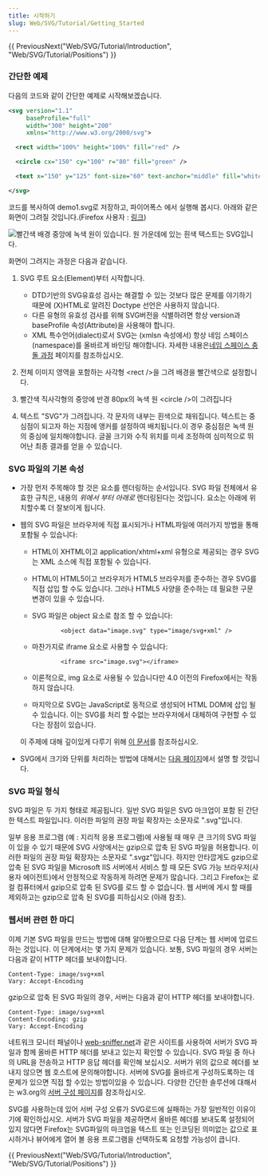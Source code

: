 ```yaml
---
title: 시작하기
slug: Web/SVG/Tutorial/Getting_Started
---
```


{{ PreviousNext("Web/SVG/Tutorial/Introduction", "Web/SVG/Tutorial/Positions") }}

### 간단한 예제

다음의 코드와 같이 간단한 예제로 시작해보겠습니다.

```xml
<svg version="1.1"
     baseProfile="full"
     width="300" height="200"
     xmlns="http://www.w3.org/2000/svg">

  <rect width="100%" height="100%" fill="red" />

  <circle cx="150" cy="100" r="80" fill="green" />

  <text x="150" y="125" font-size="60" text-anchor="middle" fill="white">SVG</text>

</svg>
```

코드를 복사하여 demo1.svg로 저장하고, 파이어폭스 에서 실행해 봅시다. 아래와 같은 화면이 그려질 것입니다.(Firefox 사용자 : [링크](https://media.prod.mdn.mozit.cloud/attachments/2012/07/09/3075/89b1e0a26e8421e19f907e0522b188bd/svgdemo1.xml))

![빨간색 배경 중앙에 녹색 원이 있습니다. 원 가운데에 있는 흰색 텍스트는 SVG입니다.](svgdemo1.png)

화면이 그려지는 과정은 다음과 같습니다.

1. SVG 루트 요소(Element)부터 시작합니다.

    - DTD기반의 SVG유효성 검사는 해결할 수 있는 것보다 많은 문제를 야기하기 때문에 (X)HTML로 알려진 Doctype 선언은 사용하지 않습니다.
    - 다른 유형의 유효성 검사를 위해 SVG버전을 식별하려면 항상 version과 baseProfile 속성(Attribute)을 사용해야 합니다.
    - XML 특수언어(dialect)로서 SVG는 (xmlsn 속성에서) 항상 네임 스페이스(namespace)를 올바르게 바인딩 해야합니다. 자세한 내용은[네임 스페이스 충돌 과정](/ko/docs/Web/SVG/Namespaces_Crash_Course) 페이지를 참조하십시오.

2. 전체 이미지 영역을 포함하는 사각형 \<rect />을 그려 배경을 빨간색으로 설정합니다.
3. 빨간색 직사각형의 중앙에 반경 80px의 녹색 원 \<circle />이 그려집니다
4. 텍스트 "SVG"가 그려집니다. 각 문자의 내부는 흰색으로 채워집니다. 텍스트는 중심점이 되고자 하는 지점에 앵커를 설정하여 배치됩니다.이 경우 중심점은 녹색 원의 중심에 일치해야합니다. 글꼴 크기와 수직 위치를 미세 조정하여 심미적으로 뛰어난 최종 결과를 얻을 수 있습니다.

### SVG 파일의 기본 속성

- 가장 먼저 주목해야 할 것은 요소를 렌더링하는 순서입니다. SVG 파일 전체에서 유효한 규칙은, 내용의 _위에서 부터 아래로_ 렌더링된다는 것입니다. 요소는 아래에 위치할수록 더 잘보이게 됩니다.
- 웹의 SVG 파일은 브라우저에 직접 표시되거나 HTML파일에 여러가지 방법을 통해 포함될 수 있습니다:

  - HTML이 XHTML이고 application/xhtml+xml 유형으로 제공되는 경우 SVG는 XML 소스에 직접 포함될 수 있습니다.
  - HTML이 HTML5이고 브라우저가 HTML5 브라우저를 준수하는 경우 SVG를 직접 삽입 할 수도 있습니다. 그러나 HTML5 사양을 준수하는 데 필요한 구문 변경이 있을 수 있습니다.
  - SVG 파일은 object 요소로 참조 할 수 있습니다:

    ```
            <object data="image.svg" type="image/svg+xml" />
    ```

  - 마찬가지로 iframe 요소로 사용할 수 있습니다:

    ```
            <iframe src="image.svg"></iframe>
    ```

  - 이론적으로, img 요소로 사용될 수 있습니다만 4.0 이전의 Firefox에서는 작동하지 않습니다.
  - 마지막으로 SVG는 JavaScript로 동적으로 생성되어 HTML DOM에 삽입 될 수 있습니다. 이는 SVG를 처리 할 수없는 브라우저에서 대체하여 구현할 수 있다는 장점이 있습니다.

  이 주제에 대해 깊이있게 다루기 위해 [이 문서](/ko/docs/Web/SVG/Tutorial/SVG_In_HTML_Introduction)를 참조하십시오.

- SVG에서 크기와 단위를 처리하는 방법에 대해서는 [다음 페이지](/ko/docs/Web/SVG/Tutorial/Positions)에서 설명 할 것입니다.

### SVG 파일 형식

SVG 파일은 두 가지 형태로 제공됩니다. 일반 SVG 파일은 SVG 마크업이 포함 된 간단한 텍스트 파일입니다. 이러한 파일의 권장 파일 확장자는 소문자로 ".svg"입니다.

일부 응용 프로그램 (예 : 지리적 응용 프로그램)에 사용될 때 매우 큰 크기의 SVG 파일이 있을 수 있기 때문에 SVG 사양에서는 gzip으로 압축 된 SVG 파일을 허용합니다. 이러한 파일의 권장 파일 확장자는 소문자로 ".svgz"입니다. 하지만 안타깝게도 gzip으로 압축 된 SVG 파일을 Microsoft IIS 서버에서 서비스 할 때 모든 SVG 가능 브라우저(사용자 에이전트)에서 안정적으로 작동하게 하려면 문제가 많습니다. 그리고 Firefox는 로컬 컴퓨터에서 gzip으로 압축 된 SVG를 로드 할 수 없습니다. 웹 서버에 게시 할 때를 제외하고는 gzip으로 압축 된 SVG를 피하십시오 (아래 참조).

### 웹서버 관련 한 마디

이제 기본 SVG 파일을 만드는 방법에 대해 알아봤으므로 다음 단계는 웹 서버에 업로드하는 것입니다. 이 단계에서는 몇 가지 문제가 있습니다. 보통, SVG 파일의 경우 서버는 다음과 같이 HTTP 헤더를 보내야합니다.

```
Content-Type: image/svg+xml
Vary: Accept-Encoding
```

gzip으로 압축 된 SVG 파일의 경우, 서버는 다음과 같이 HTTP 헤더를 보내야합니다.

```
Content-Type: image/svg+xml
Content-Encoding: gzip
Vary: Accept-Encoding
```

네트워크 모니터 패널이나 [web-sniffer.net](http://web-sniffer.net/)과 같은 사이트를 사용하여 서버가 SVG 파일과 함께 올바른 HTTP 헤더를 보내고 있는지 확인할 수 있습니다. SVG 파일 중 하나의 URL을 전송하고 HTTP 응답 헤더를 확인해 보십시오. 서버가 위의 값으로 헤더를 보내지 않으면 웹 호스트에 문의해야합니다. 서버에 SVG를 올바르게 구성하도록하는 데 문제가 있으면 직접 할 수있는 방법이있을 수 있습니다. 다양한 간단한 솔루션에 대해서는 w3.org의 [서버 구성 페이지](https://www.w3.org/services/svg-server/)를 참조하십시오.

SVG를 사용하는데 있어 서버 구성 오류가 SVG로드에 실패하는 가장 일반적인 이유이기에 확인하십시오. 서버가 SVG 파일을 제공하면서 올바른 헤더를 보내도록 설정되어 있지 않다면 Firefox는 SVG파일의 마크업을 텍스트 또는 인코딩된 의미없는 값으로 표시하거나 뷰어에게 열어 볼 응용 프로그램을 선택하도록 요청할 가능성이 큽니다.

{{ PreviousNext("Web/SVG/Tutorial/Introduction", "Web/SVG/Tutorial/Positions") }}
